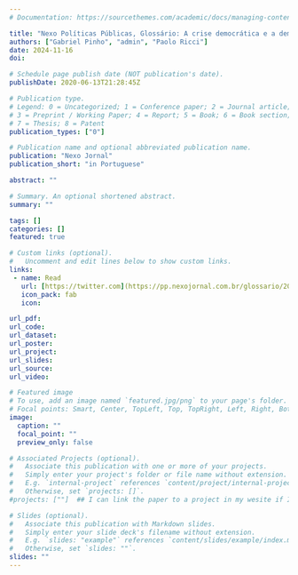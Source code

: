 ```yaml
---
# Documentation: https://sourcethemes.com/academic/docs/managing-content/

title: "Nexo Políticas Públicas, Glossário: A crise democrática e a democracia militante"
authors: ["Gabriel Pinho", "admin", "Paolo Ricci"]
date: 2024-11-16
doi: 

# Schedule page publish date (NOT publication's date).
publishDate: 2020-06-13T21:28:45Z

# Publication type.
# Legend: 0 = Uncategorized; 1 = Conference paper; 2 = Journal article;
# 3 = Preprint / Working Paper; 4 = Report; 5 = Book; 6 = Book section;
# 7 = Thesis; 8 = Patent
publication_types: ["0"]

# Publication name and optional abbreviated publication name.
publication: "Nexo Jornal"
publication_short: "in Portuguese"

abstract: ""

# Summary. An optional shortened abstract.
summary: ""

tags: []
categories: []
featured: true

# Custom links (optional).
#   Uncomment and edit lines below to show custom links.
links:
 - name: Read
   url: [https://twitter.com](https://pp.nexojornal.com.br/glossario/2024/10/08/a-crise-democratica-e-a-democracia-militante)
   icon_pack: fab
   icon: 

url_pdf: 
url_code: 
url_dataset: 
url_poster:
url_project:
url_slides: 
url_source: 
url_video: 

# Featured image
# To use, add an image named `featured.jpg/png` to your page's folder.
# Focal points: Smart, Center, TopLeft, Top, TopRight, Left, Right, BottomLeft, Bottom, BottomRight.
image: 
  caption: ""
  focal_point: ""
  preview_only: false

# Associated Projects (optional).
#   Associate this publication with one or more of your projects.
#   Simply enter your project's folder or file name without extension.
#   E.g. `internal-project` references `content/project/internal-project/index.md`.
#   Otherwise, set `projects: []`.
#projects: [""]  ## I can link the paper to a project in my wesite if I want

# Slides (optional).
#   Associate this publication with Markdown slides.
#   Simply enter your slide deck's filename without extension.
#   E.g. `slides: "example"` references `content/slides/example/index.md`.
#   Otherwise, set `slides: ""`.
slides: ""
---
```

